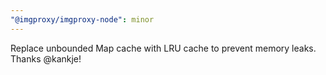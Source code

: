 ```yaml
---
"@imgproxy/imgproxy-node": minor
---
```


Replace unbounded Map cache with LRU cache to prevent memory leaks. Thanks @kankje!
